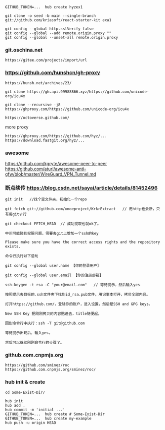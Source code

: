 
    GITHUB_TOKEN=...  hub create hyzex1

    git clone -o seed -b main --single-branch git://github.com/kriasoft/react-starter-kit exa1

    git config --global http.sslVerify false
    git config --global --add remote.origin.proxy ""
    git config --global --unset-all remote.origin.proxy

### git.oschina.net

    https://gitee.com/projects/import/url

### https://github.com/hunshcn/gh-proxy

    https://hunsh.net/archives/23/

    git clone https://gh.api.99988866.xyz/https://github.com/unicode-org/icu4x

    git clone --recursive -j8 https://ghproxy.com/https://github.com/unicode-org/icu4x

    https://octoverse.github.com/

more proxy

    https://ghproxy.com/https://github.com/hyz/...
    https://download.fastgit.org/hyz/...

### awesome

https://github.com/kgryte/awesome-peer-to-peer
https://github.com/aturl/awesome-anti-gfw/blob/master/WireGuard_VPN_Tunnel.md


### 断点续传 https://blog.csdn.net/sayai/article/details/81452496

    git init   //找个空文件夹，初始化一个repo

    git fetch git://github.com/xmoeproject/KrkrExtract   // 用http也会断，只有用git才行

    git checkout FETCH_HEAD  // 成功提取也就ok了。

    中间可能碰到权限问题，需要去git上增加一个ssh的key

    Please make sure you have the correct access rights and the repository exists.

    命令行执行以下语句

    git config --global user.name 【你的登录用户】

    git config --global user.email 【你的注册邮箱】

    ssh-keygen -t rsa -C "your@email.com"   // 等待提示，然后输入yes

    按照提示去目标的.ssh文件夹下找到id_rsa.pub文件，用记事本打开，拷贝全部内容。

    打开https://github.com/，登陆你的账户，进入设置，然后是SSH and GPG keys。

    New SSH Key 把刚刚拷贝的内容贴进去，title随便起。

    回到命令行中执行：ssh -T git@github.com

    等待提示出现后，输入yes。

    然后可以继续刚刚命令行的步骤了。




### github.com.cnpmjs.org

    https://github.com/sminez/roc 
    https://github.com.cnpmjs.org/sminez/roc/

### hub init & create

    cd Some-Exist-Dir/

    hub init
    hub add .
    hub commit -m 'initial ...'
    GITHUB_TOKEN=...  hub create # Some-Exist-Dir
    GITHUB_TOKEN=...  hub create my-example
    hub push -u origin HEAD

